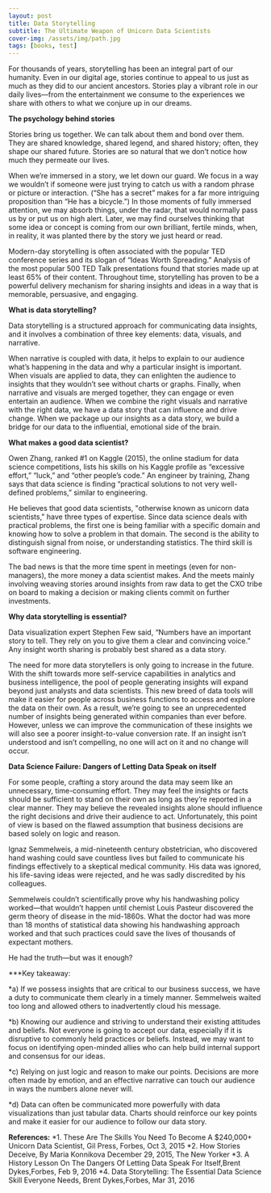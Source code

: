 ```yaml
---
layout: post
title: Data Storytelling
subtitle: The Ultimate Weapon of Unicorn Data Scientists
cover-img: /assets/img/path.jpg
tags: [books, test]
---
```


For thousands of years, storytelling has been an integral part of our humanity. Even in our digital age, stories continue to appeal to us just as much as they did to our ancient ancestors. Stories play a vibrant role in our daily lives—from the entertainment we consume to the experiences we share with others to what we conjure up in our dreams.

**The psychology behind stories**

Stories bring us together. We can talk about them and bond over them. They are shared knowledge, shared legend, and shared history; often, they shape our shared future. Stories are so natural that we don’t notice how much they permeate our lives.

When we’re immersed in a story, we let down our guard. We focus in a way we wouldn’t if someone were just trying to catch us with a random phrase or picture or interaction. (“She has a secret” makes for a far more intriguing proposition than “He has a bicycle.”) In those moments of fully immersed attention, we may absorb things, under the radar, that would normally pass us by or put us on high alert. Later, we may find ourselves thinking that some idea or concept is coming from our own brilliant, fertile minds, when, in reality, it was planted there by the story we just heard or read.

Modern-day storytelling is often associated with the popular TED conference series and its slogan of “Ideas Worth Spreading.” Analysis of the most popular 500 TED Talk presentations found that stories made up at least 65% of their content. Throughout time, storytelling has proven to be a powerful delivery mechanism for sharing insights and ideas in a way that is memorable, persuasive, and engaging.

**What is data storytelling?**

Data storytelling is a structured approach for communicating data insights, and it involves a combination of three key elements: data, visuals, and narrative.

When narrative is coupled with data, it helps to explain to our audience what’s happening in the data and why a particular insight is important. When visuals are applied to data, they can enlighten the audience to insights that they wouldn’t see without charts or graphs. Finally, when narrative and visuals are merged together, they can engage or even entertain an audience. When we combine the right visuals and narrative with the right data, we have a data story that can influence and drive change. When we package up our insights as a data story, we build a bridge for our data to the influential, emotional side of the brain.

**What makes a good data scientist?**

Owen Zhang, ranked #1 on Kaggle (2015), the online stadium for data science competitions, lists his skills on his Kaggle profile as “excessive effort,” “luck,” and “other people’s code.” An engineer by training, Zhang says that data science is finding “practical solutions to not very well-defined problems,” similar to engineering.

He believes that good data scientists, "otherwise known as unicorn data scientists," have three types of expertise. Since data science deals with practical problems, the first one is being familiar with a specific domain and knowing how to solve a problem in that domain. The second is the ability to distinguish signal from noise, or understanding statistics. The third skill is software engineering.

The bad news is that the more time spent in meetings (even for non-managers), the more money a data scientist makes. And the meets mainly involving weaving stories around insights from raw data to get the CXO tribe on board to making a decision or making clients commit on further investments.

**Why data storytelling is essential?**

Data visualization expert Stephen Few said, “Numbers have an important story to tell. They rely on you to give them a clear and convincing voice.” Any insight worth sharing is probably best shared as a data story.

The need for more data storytellers is only going to increase in the future. With the shift towards more self-service capabilities in analytics and business intelligence, the pool of people generating insights will expand beyond just analysts and data scientists. This new breed of data tools will make it easier for people across business functions to access and explore the data on their own. As a result, we’re going to see an unprecedented number of insights being generated within companies than ever before. However, unless we can improve the communication of these insights we will also see a poorer insight-to-value conversion rate. If an insight isn’t understood and isn’t compelling, no one will act on it and no change will occur.

**Data Science Failure: Dangers of Letting Data Speak on itself**

For some people, crafting a story around the data may seem like an unnecessary, time-consuming effort. They may feel the insights or facts should be sufficient to stand on their own as long as they’re reported in a clear manner. They may believe the revealed insights alone should influence the right decisions and drive their audience to act. Unfortunately, this point of view is based on the flawed assumption that business decisions are based solely on logic and reason.

Ignaz Semmelweis, a mid-nineteenth century obstetrician, who discovered hand washing could save countless lives but failed to communicate his findings effectively to a skeptical medical community. His data was ignored, his life-saving ideas were rejected, and he was sadly discredited by his colleagues.

Semmelweis couldn’t scientifically prove why his handwashing policy worked—that wouldn’t happen until chemist Louis Pasteur discovered the germ theory of disease in the mid-1860s. What the doctor had was more than 18 months of statistical data showing his handwashing approach worked and that such practices could save the lives of thousands of expectant mothers.

He had the truth—but was it enough?

***Key takeaway:

*a) If we possess insights that are critical to our business success, we have a duty to communicate them clearly in a timely manner. Semmelweis waited too long and allowed others to inadvertently cloud his message.

*b) Knowing our audience and striving to understand their existing attitudes and beliefs. Not everyone is going to accept our data, especially if it is disruptive to commonly held practices or beliefs. Instead, we may want to focus on identifying open-minded allies who can help build internal support and consensus for our ideas.

*c) Relying on just logic and reason to make our points. Decisions are more often made by emotion, and an effective narrative can touch our audience in ways the numbers alone never will.

*d) Data can often be communicated more powerfully with data visualizations than just tabular data. Charts should reinforce our key points and make it easier for our audience to follow our data story.


**References:**
*1. These Are The Skills You Need To Become A $240,000+ Unicorn Data Scientist, Gil Press, Forbes, Oct 3, 2015
*2. How Stories Deceive, By Maria Konnikova December 29, 2015, The New Yorker
*3. A History Lesson On The Dangers Of Letting Data Speak For Itself,Brent Dykes,Forbes, Feb 9, 2016
*4. Data Storytelling: The Essential Data Science Skill Everyone Needs, Brent Dykes,Forbes, Mar 31, 2016
